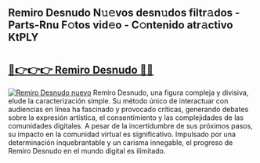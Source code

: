 ## Remiro Desnudo N𝚞𝚎vos desn𝚞dos filtr𝚊dos - Parts-Rnu F𝚘tos vid𝚎o - C𝚘ntenido atr𝚊ctivo KtPLY

# <h2><a href="http://mb37pm.tromn.icu/?c=Remiro+Desnudo">🔗👉👉👉 Remiro Desnudo 🔗🔗</a></h2>

[![Remiro Desnudo nuevo](https://i.imgur.com/pEAQMta.gif)](http://mb37pm.tromn.icu/?c=Remiro+Desnudo)
Remiro Desnudo, una figura compleja y divisiva, elude la caracterización simple. Su método único de interactuar con audiencias en línea ha fascinado y provocado críticas, generando debates sobre la expresión artística, el consentimiento y las complejidades de las comunidades digitales. A pesar de la incertidumbre de sus próximos pasos, su impacto en la comunidad virtual es significativo. Impulsado por una determinación inquebrantable y un carisma innegable, el progreso de Remiro Desnudo en el mundo digital es ilimitado.
